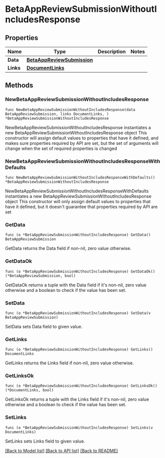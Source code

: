# BetaAppReviewSubmissionWithoutIncludesResponse

## Properties

Name | Type | Description | Notes
------------ | ------------- | ------------- | -------------
**Data** | [**BetaAppReviewSubmission**](BetaAppReviewSubmission.md) |  | 
**Links** | [**DocumentLinks**](DocumentLinks.md) |  | 

## Methods

### NewBetaAppReviewSubmissionWithoutIncludesResponse

`func NewBetaAppReviewSubmissionWithoutIncludesResponse(data BetaAppReviewSubmission, links DocumentLinks, ) *BetaAppReviewSubmissionWithoutIncludesResponse`

NewBetaAppReviewSubmissionWithoutIncludesResponse instantiates a new BetaAppReviewSubmissionWithoutIncludesResponse object
This constructor will assign default values to properties that have it defined,
and makes sure properties required by API are set, but the set of arguments
will change when the set of required properties is changed

### NewBetaAppReviewSubmissionWithoutIncludesResponseWithDefaults

`func NewBetaAppReviewSubmissionWithoutIncludesResponseWithDefaults() *BetaAppReviewSubmissionWithoutIncludesResponse`

NewBetaAppReviewSubmissionWithoutIncludesResponseWithDefaults instantiates a new BetaAppReviewSubmissionWithoutIncludesResponse object
This constructor will only assign default values to properties that have it defined,
but it doesn't guarantee that properties required by API are set

### GetData

`func (o *BetaAppReviewSubmissionWithoutIncludesResponse) GetData() BetaAppReviewSubmission`

GetData returns the Data field if non-nil, zero value otherwise.

### GetDataOk

`func (o *BetaAppReviewSubmissionWithoutIncludesResponse) GetDataOk() (*BetaAppReviewSubmission, bool)`

GetDataOk returns a tuple with the Data field if it's non-nil, zero value otherwise
and a boolean to check if the value has been set.

### SetData

`func (o *BetaAppReviewSubmissionWithoutIncludesResponse) SetData(v BetaAppReviewSubmission)`

SetData sets Data field to given value.


### GetLinks

`func (o *BetaAppReviewSubmissionWithoutIncludesResponse) GetLinks() DocumentLinks`

GetLinks returns the Links field if non-nil, zero value otherwise.

### GetLinksOk

`func (o *BetaAppReviewSubmissionWithoutIncludesResponse) GetLinksOk() (*DocumentLinks, bool)`

GetLinksOk returns a tuple with the Links field if it's non-nil, zero value otherwise
and a boolean to check if the value has been set.

### SetLinks

`func (o *BetaAppReviewSubmissionWithoutIncludesResponse) SetLinks(v DocumentLinks)`

SetLinks sets Links field to given value.



[[Back to Model list]](../README.md#documentation-for-models) [[Back to API list]](../README.md#documentation-for-api-endpoints) [[Back to README]](../README.md)


